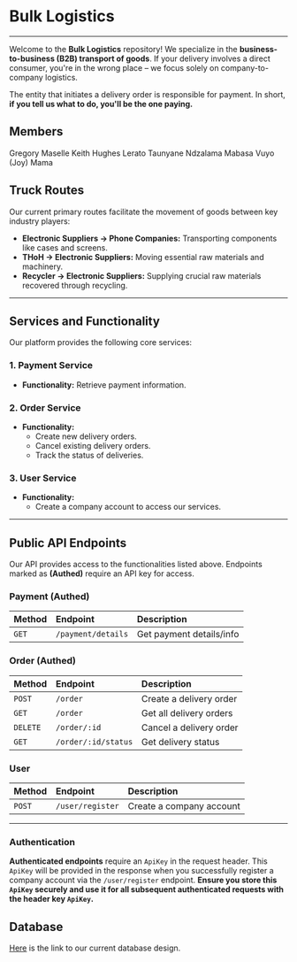# Bulk Logistics

---

Welcome to the **Bulk Logistics** repository! We specialize in the **business-to-business (B2B) transport of goods**. If your delivery involves a direct consumer, you're in the wrong place – we focus solely on company-to-company logistics.

The entity that initiates a delivery order is responsible for payment. In short, **if you tell us what to do, you'll be the one paying.**


## Members

Gregory Maselle
Keith Hughes
Lerato Taunyane
Ndzalama Mabasa
Vuyo (Joy) Mama

## Truck Routes

Our current primary routes facilitate the movement of goods between key industry players:

* **Electronic Suppliers -> Phone Companies:** Transporting components like cases and screens.
* **THoH -> Electronic Suppliers:** Moving essential raw materials and machinery.
* **Recycler -> Electronic Suppliers:** Supplying crucial raw materials recovered through recycling.

---

## Services and Functionality

Our platform provides the following core services:

### 1. Payment Service
* **Functionality:** Retrieve payment information.

### 2. Order Service
* **Functionality:**
    * Create new delivery orders.
    * Cancel existing delivery orders.
    * Track the status of deliveries.

### 3. User Service
* **Functionality:**
    * Create a company account to access our services.

---

## Public API Endpoints

Our API provides access to the functionalities listed above. Endpoints marked as **(Authed)** require an API key for access.

### Payment (Authed)

| Method | Endpoint         | Description           |
| :----- | :--------------- | :-------------------- |
| `GET`  | `/payment/details` | Get payment details/info |

### Order (Authed)

| Method   | Endpoint          | Description            |
| :------- | :---------------- | :--------------------- |
| `POST`   | `/order`          | Create a delivery order |
| `GET`    | `/order`          | Get all delivery orders |
| `DELETE` | `/order/:id`      | Cancel a delivery order |
| `GET`    | `/order/:id/status` | Get delivery status    |

### User

| Method | Endpoint         | Description           |
| :----- | :--------------- | :-------------------- |
| `POST` | `/user/register` | Create a company account |

---

### Authentication

**Authenticated endpoints** require an `ApiKey` in the request header. This `ApiKey` will be provided in the response when you successfully register a company account via the `/user/register` endpoint. **Ensure you store this `ApiKey` securely and use it for all subsequent authenticated requests with the header key `ApiKey`.**

## Database

[Here](https://dbdiagram.io/d/MiniConomy-Bulk-Logistics-6841dcf4ba2a4ac57b0997e1) is the link to our current database design.

